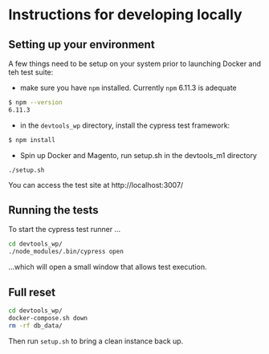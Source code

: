 # Instructions for developing locally

## Setting up your environment

A few things need to be setup on your system prior to launching Docker and teh test suite:
 - make sure you have `npm` installed. Currently `npm` 6.11.3 is adequate
```bash
$ npm --version
6.11.3
```
 - in the `devtools_wp` directory, install the cypress test framework:
```bash
$ npm install
```
 - Spin up Docker and Magento, run setup.sh in the devtools_m1 directory
 ```aidl
./setup.sh
```

You can access the test site at http://localhost:3007/

## Running the tests

To start the cypress test runner ...

```bash
cd devtools_wp/
./node_modules/.bin/cypress open
```

...which will open a small window that allows test execution.

## Full reset

```bash
cd devtools_wp/
docker-compose.sh down
rm -rf db_data/
```

Then run `setup.sh` to bring a clean instance back up.
